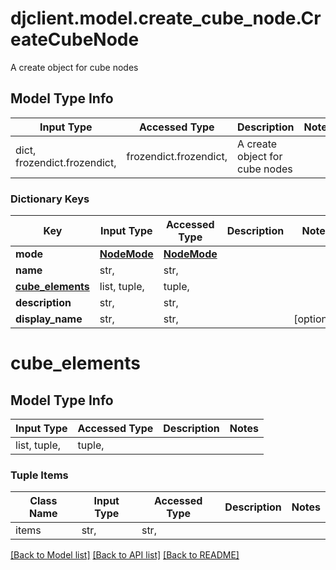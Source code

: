 # djclient.model.create_cube_node.CreateCubeNode

A create object for cube nodes

## Model Type Info
Input Type | Accessed Type | Description | Notes
------------ | ------------- | ------------- | -------------
dict, frozendict.frozendict,  | frozendict.frozendict,  | A create object for cube nodes | 

### Dictionary Keys
Key | Input Type | Accessed Type | Description | Notes
------------ | ------------- | ------------- | ------------- | -------------
**mode** | [**NodeMode**](NodeMode.md) | [**NodeMode**](NodeMode.md) |  | 
**name** | str,  | str,  |  | 
**[cube_elements](#cube_elements)** | list, tuple,  | tuple,  |  | 
**description** | str,  | str,  |  | 
**display_name** | str,  | str,  |  | [optional] 

# cube_elements

## Model Type Info
Input Type | Accessed Type | Description | Notes
------------ | ------------- | ------------- | -------------
list, tuple,  | tuple,  |  | 

### Tuple Items
Class Name | Input Type | Accessed Type | Description | Notes
------------- | ------------- | ------------- | ------------- | -------------
items | str,  | str,  |  | 

[[Back to Model list]](../../README.md#documentation-for-models) [[Back to API list]](../../README.md#documentation-for-api-endpoints) [[Back to README]](../../README.md)

